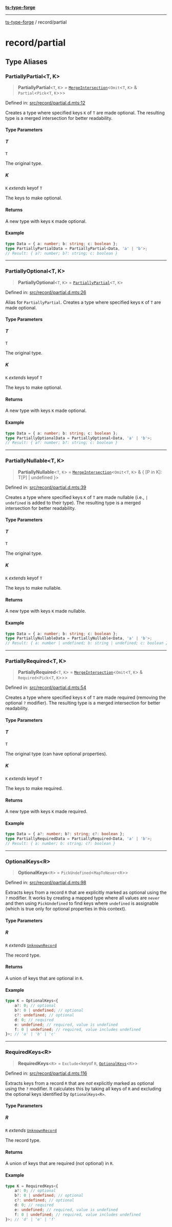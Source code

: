 [**ts-type-forge**](../README.md)

---

[ts-type-forge](../README.md) / record/partial

# record/partial

## Type Aliases

### PartiallyPartial\<T, K\>

> **PartiallyPartial**\<`T`, `K`\> = [`MergeIntersection`](../others/utils.md#mergeintersection)\<`Omit`\<`T`, `K`\> & `Partial`\<`Pick`\<`T`, `K`\>\>\>

Defined in: [src/record/partial.d.mts:12](https://github.com/noshiro-pf/ts-type-forge/blob/main/src/record/partial.d.mts#L12)

Creates a type where specified keys `K` of `T` are made optional.
The resulting type is a merged intersection for better readability.

#### Type Parameters

##### T

`T`

The original type.

##### K

`K` _extends_ keyof `T`

The keys to make optional.

#### Returns

A new type with keys `K` made optional.

#### Example

```ts
type Data = { a: number; b: string; c: boolean };
type PartiallyPartialData = PartiallyPartial<Data, 'a' | 'b'>;
// Result: { a?: number; b?: string; c: boolean }
```

---

### PartiallyOptional\<T, K\>

> **PartiallyOptional**\<`T`, `K`\> = [`PartiallyPartial`](#partiallypartial)\<`T`, `K`\>

Defined in: [src/record/partial.d.mts:26](https://github.com/noshiro-pf/ts-type-forge/blob/main/src/record/partial.d.mts#L26)

Alias for `PartiallyPartial`. Creates a type where specified keys `K` of `T` are made optional.

#### Type Parameters

##### T

`T`

The original type.

##### K

`K` _extends_ keyof `T`

The keys to make optional.

#### Returns

A new type with keys `K` made optional.

#### Example

```ts
type Data = { a: number; b: string; c: boolean };
type PartiallyOptionalData = PartiallyOptional<Data, 'a' | 'b'>;
// Result: { a?: number; b?: string; c: boolean }
```

---

### PartiallyNullable\<T, K\>

> **PartiallyNullable**\<`T`, `K`\> = [`MergeIntersection`](../others/utils.md#mergeintersection)\<`Omit`\<`T`, `K`\> & \{ \[P in K\]: T\[P\] \| undefined \}\>

Defined in: [src/record/partial.d.mts:39](https://github.com/noshiro-pf/ts-type-forge/blob/main/src/record/partial.d.mts#L39)

Creates a type where specified keys `K` of `T` are made nullable (i.e., `| undefined` is added to their type).
The resulting type is a merged intersection for better readability.

#### Type Parameters

##### T

`T`

The original type.

##### K

`K` _extends_ keyof `T`

The keys to make nullable.

#### Returns

A new type with keys `K` made nullable.

#### Example

```ts
type Data = { a: number; b: string; c: boolean };
type PartiallyNullableData = PartiallyNullable<Data, 'a' | 'b'>;
// Result: { a: number | undefined; b: string | undefined; c: boolean }
```

---

### PartiallyRequired\<T, K\>

> **PartiallyRequired**\<`T`, `K`\> = [`MergeIntersection`](../others/utils.md#mergeintersection)\<`Omit`\<`T`, `K`\> & `Required`\<`Pick`\<`T`, `K`\>\>\>

Defined in: [src/record/partial.d.mts:54](https://github.com/noshiro-pf/ts-type-forge/blob/main/src/record/partial.d.mts#L54)

Creates a type where specified keys `K` of `T` are made required (removing the optional `?` modifier).
The resulting type is a merged intersection for better readability.

#### Type Parameters

##### T

`T`

The original type (can have optional properties).

##### K

`K` _extends_ keyof `T`

The keys to make required.

#### Returns

A new type with keys `K` made required.

#### Example

```ts
type Data = { a?: number; b?: string; c?: boolean };
type PartiallyRequiredData = PartiallyRequired<Data, 'a' | 'b'>;
// Result: { a: number; b: string; c?: boolean }
```

---

### OptionalKeys\<R\>

> **OptionalKeys**\<`R`\> = `PickUndefined`\<`MapToNever`\<`R`\>\>

Defined in: [src/record/partial.d.mts:98](https://github.com/noshiro-pf/ts-type-forge/blob/main/src/record/partial.d.mts#L98)

Extracts keys from a record `R` that are explicitly marked as optional using the `?` modifier.
It works by creating a mapped type where all values are `never` and then using `PickUndefined`
to find keys where `undefined` is assignable (which is true only for optional properties in this context).

#### Type Parameters

##### R

`R` _extends_ [`UnknownRecord`](../constants/record.md#unknownrecord)

The record type.

#### Returns

A union of keys that are optional in `R`.

#### Example

```ts
type K = OptionalKeys<{
    a?: 0; // optional
    b?: 0 | undefined; // optional
    c?: undefined; // optional
    d: 0; // required
    e: undefined; // required, value is undefined
    f: 0 | undefined; // required, value includes undefined
}>; // 'a' | 'b' | 'c'
```

---

### RequiredKeys\<R\>

> **RequiredKeys**\<`R`\> = `Exclude`\<keyof `R`, [`OptionalKeys`](#optionalkeys)\<`R`\>\>

Defined in: [src/record/partial.d.mts:116](https://github.com/noshiro-pf/ts-type-forge/blob/main/src/record/partial.d.mts#L116)

Extracts keys from a record `R` that are _not_ explicitly marked as optional using the `?` modifier.
It calculates this by taking all keys of `R` and excluding the optional keys identified by `OptionalKeys<R>`.

#### Type Parameters

##### R

`R` _extends_ [`UnknownRecord`](../constants/record.md#unknownrecord)

The record type.

#### Returns

A union of keys that are required (not optional) in `R`.

#### Example

```ts
type K = RequiredKeys<{
    a?: 0; // optional
    b?: 0 | undefined; // optional
    c?: undefined; // optional
    d: 0; // required
    e: undefined; // required, value is undefined
    f: 0 | undefined; // required, value includes undefined
}>; // 'd' | 'e' | 'f'
```
